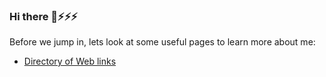 ### Hi there 👋⚡⚡⚡

Before we jump in, lets look at some useful pages to learn more about me:

- [Directory of Web links](/documentation/online-links.md)

<!--
**sitecoremaster/sitecoremaster** is a ✨ _special_ ✨ repository because its `README.md` (this file) appears on your GitHub profile.

Here are some ideas to get you started:

- 🔭 I’m currently working on ...
- 🌱 I’m currently learning ...
- 👯 I’m looking to collaborate on ...
- 🤔 I’m looking for help with ...
- 💬 Ask me about ...
- 📫 How to reach me: ...
- 😄 Pronouns: ...
- ⚡ Fun fact: ...
-->
